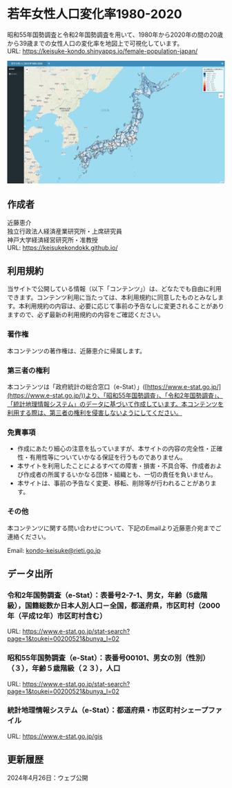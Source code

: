 # 若年女性人口変化率1980-2020


昭和55年国勢調査と令和2年国勢調査を用いて、1980年から2020年の間の20歳から39歳までの女性人口の変化率を地図上で可視化しています。  
URL: https://keisuke-kondo.shinyapps.io/female-population-japan/

[![若年女性人口変化率1980-2020](www/female-population-japan.png "若年女性人口変化率1980-2020")](https://keisuke-kondo.shinyapps.io/female-population-japan/)

## 作成者

近藤恵介  
独立行政法人経済産業研究所・上席研究員  
神戸大学経済経営研究所・准教授  
URL: https://keisukekondokk.github.io/  


## 利用規約
当サイトで公開している情報（以下「コンテンツ」）は、どなたでも自由に利用できます。コンテンツ利用に当たっては、本利用規約に同意したものとみなします。本利用規約の内容は、必要に応じて事前の予告なしに変更されることがありますので、必ず最新の利用規約の内容をご確認ください。

### 著作権
本コンテンツの著作権は、近藤恵介に帰属します。

### 第三者の権利
本コンテンツは「政府統計の総合窓口（e-Stat）」([https://www.e-stat.go.jp/](https://www.e-stat.go.jp/))より、「昭和55年国勢調査」、「令和2年国勢調査」、「統計地理情報システム」のデータに基づいて作成しています。本コンテンツを利用する際は、第三者の権利を侵害しないようにしてください。

### 免責事項
<ul>
<li>作成にあたり細心の注意を払っていますが、本サイトの内容の完全性・正確性・有用性等についていかなる保証を行うものでありません。</li>
<li>本サイトを利用したことによるすべての障害・損害・不具合等、作成者および作成者の所属するいかなる団体・組織とも、一切の責任を負いません。</li>
<li>本サイトは、事前の予告なく変更、移転、削除等が行われることがあります。</li>
</ul>

### その他
本コンテンツに関する問い合わせについて、下記のEmailより近藤恵介宛までご連絡ください。

Email: kondo-keisuke@rieti.go.jp

## データ出所

### 令和2年国勢調査（e-Stat）：表番号2-7-1、男女，年齢（5歳階級），国籍総数か日本人別人口－全国，都道府県，市区町村（2000年（平成12年）市区町村含む）

URL: https://www.e-stat.go.jp/stat-search?page=1&toukei=00200521&bunya_l=02

### 昭和55年国勢調査（e-Stat）：表番号00101、男女の別（性別）（３），年齢５歳階級（２３），人口

URL: https://www.e-stat.go.jp/stat-search?page=1&toukei=00200521&bunya_l=02

### 統計地理情報システム（e-Stat）：都道府県・市区町村シェープファイル

URL: https://www.e-stat.go.jp/gis


## 更新履歴

2024年4月26日：ウェブ公開  

